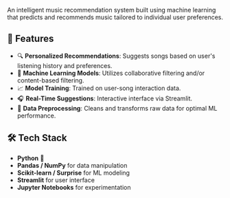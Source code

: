 An intelligent music recommendation system built using machine learning that predicts and recommends music tailored to individual user preferences.

## 🚀 Features

- 🔍 **Personalized Recommendations**: Suggests songs based on user's listening history and preferences.
- 🤖 **Machine Learning Models**: Utilizes collaborative filtering and/or content-based filtering.
- 📈 **Model Training**: Trained on user-song interaction data.
- 🎧 **Real-Time Suggestions**: Interactive interface via Streamlit.
- 💾 **Data Preprocessing**: Cleans and transforms raw data for optimal ML performance.

## 🛠️ Tech Stack

- **Python** 🐍
- **Pandas / NumPy** for data manipulation
- **Scikit-learn / Surprise** for ML modeling
- **Streamlit** for user interface
- **Jupyter Notebooks** for experimentation